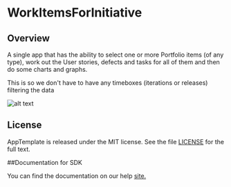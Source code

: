WorkItemsForInitiative
=========================

## Overview

A single app that has the ability to select one or more Portfolio items (of any type), work out the User stories, defects and tasks for all of them and then do some charts and graphs.

This is so we don't have to have any timeboxes (iterations or releases) filtering the data

![alt text](https://github.com/nikantonelli/WorkItemsForInitiative/master/Doc/EditedImage.png)

## License

AppTemplate is released under the MIT license.  See the file [LICENSE](./LICENSE) for the full text.

##Documentation for SDK

You can find the documentation on our help [site.](https://help.rallydev.com/apps/2.0rc3/doc/)
